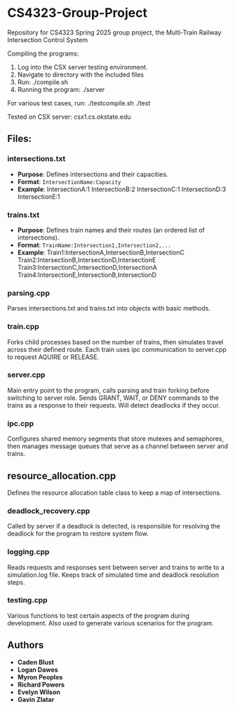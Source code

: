# CS4323-Group-Project
Repository for CS4323 Spring 2025 group project, the Multi-Train Railway Intersection Control System

Compiling the programs:
1. Log into the CSX server testing environment.
2. Navigate to directory with the included files
3. Run:
./compile.sh
4. Running the program:
./server

For various test cases, run:
./testcompile.sh
./test

Tested on CSX server:
csx1.cs.okstate.edu

## Files:
### intersections.txt
- **Purpose**: Defines intersections and their capacities.
- **Format**: `IntersectionName:Capacity`
- **Example**:
IntersectionA:1 IntersectionB:2 IntersectionC:1 IntersectionD:3 IntersectionE:1

### trains.txt
- **Purpose**: Defines train names and their routes (an ordered list of intersections).
- **Format**: `TrainName:Intersection1,Intersection2,...`
- **Example**:
Train1:IntersectionA,IntersectionB,IntersectionC Train2:IntersectionB,IntersectionD,IntersectionE Train3:IntersectionC,IntersectionD,IntersectionA Train4:IntersectionE,IntersectionB,IntersectionD

### parsing.cpp
Parses intersections.txt and trains.txt into objects with basic methods.

### train.cpp
Forks child processes based on the number of trains, then simulates travel across their defined route. Each train uses ipc communication to server.cpp to request AQUIRE or RELEASE.

### server.cpp
Main entry point to the program, calls parsing and train forking before switching to server role. Sends GRANT, WAIT, or DENY commands to the trains as a response to their requests. Will detect deadlocks if they occur.

### ipc.cpp
Configures shared memory segments that store mutexes and semaphores, then manages message queues that serve as a channel between server and trains.

## resource_allocation.cpp
Defines the resource allocation table class to keep a map of intersections.

### deadlock_recovery.cpp
Called by server if a deadlock is detected, is responsible for resolving the deadlock for the program to restore system flow.

### logging.cpp
Reads requests and responses sent between server and trains to write to a simulation.log file. Keeps track of simulated time and deadlock resolution steps.

### testing.cpp
Various functions to test certain aspects of the program during development. Also used to generate various scenarios for the program.

## Authors
- **Caden Blust**
- **Logan Dawes**
- **Myron Peoples**
- **Richard Powers**
- **Evelyn Wilson**
- **Gavin Zlatar**

